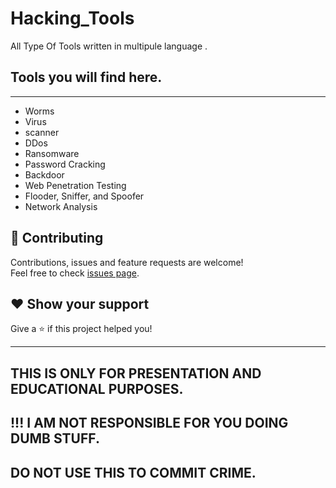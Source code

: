 # Hacking_Tools
All Type Of Tools written in multipule language .
## Tools you will find here.
---
* Worms
* Virus
* scanner
* DDos
* Ransomware
* Password Cracking
* Backdoor
* Web Penetration Testing
* Flooder, Sniffer, and Spoofer
* Network Analysis

## 🤝 Contributing

Contributions, issues and feature requests are welcome!<br />Feel free to check [issues page](https://github.com/Malwareman007/Open_Source_Web-Vulnerability-Scanner-and-Patcher/issues).



## ❤ Show your support

Give a ⭐️ if this project helped you!


***
## THIS IS ONLY FOR PRESENTATION AND EDUCATIONAL PURPOSES.
## !!! I AM NOT RESPONSIBLE FOR YOU DOING DUMB STUFF.
## DO NOT USE THIS TO COMMIT CRIME.
